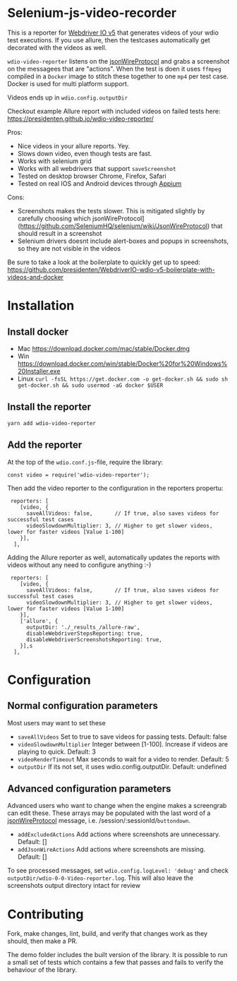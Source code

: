 Selenium-js-video-recorder
==========================

This is a reporter for [Webdriver IO v5](https://webdriver.io/) that generates videos of your wdio test executions. If you use allure, then the testcases automatically get decorated with the videos as well.

`wdio-video-reporter` listens on the [jsonWireProtocol](https://github.com/SeleniumHQ/selenium/wiki/JsonWireProtocol) and grabs a screenshot on the messagees that are "actions". When the test is doen it uses `ffmpeg` compiled in a `Docker` image to stitch these together to one `mp4` per test case. Docker is used for multi platform support.

Videos ends up in `wdio.config.outputDir`

Checkout example Allure report with included videos on failed tests here:
https://presidenten.github.io/wdio-video-reporter/

Pros:
- Nice videos in your allure reports. Yey.
- Slows down video, even though tests are fast.
- Works with selenium grid
- Works with all webdrivers that support `saveScreenshot`
- Tested on desktop browser Chrome, Firefox, Safari
- Tested on real IOS and Android devices through [Appium](http://appium.io/docs/en/about-appium/getting-started/)

Cons:
- Screenshots makes the tests slower. This is mitigated slightly by carefully choosing which jsonWireProtocol](https://github.com/SeleniumHQ/selenium/wiki/JsonWireProtocol) that should result in a screenshot
- Selenium drivers doesnt include alert-boxes and popups in screenshots, so they are not visible in the videos


Be sure to take a look at the boilerplate to quickly get up to speed:
https://github.com/presidenten/WebdriverIO-wdio-v5-boilerplate-with-videos-and-docker


Installation
============

Install docker
--------------
- Mac https://download.docker.com/mac/stable/Docker.dmg
- Win https://download.docker.com/win/stable/Docker%20for%20Windows%20Installer.exe
- Linux `curl -fsSL https://get.docker.com -o get-docker.sh && sudo sh get-docker.sh && sudo usermod -aG docker $USER`


Install the reporter
--------------------

`yarn add wdio-video-reporter`


Add the reporter 
----------------

At the top of the `wdio.conf.js`-file, require the library:
```
const video = require('wdio-video-reporter');
```

Then add the video reporter to the configuration in the reporters propertu:

```
 reporters: [
    [video, {
      saveAllVideos: false,       // If true, also saves videos for successful test cases
      videoSlowdownMultiplier: 3, // Higher to get slower videos, lower for faster videos [Value 1-100]
    }],
  ],
```

Adding the Allure reporter as well, automatically updates the reports with videos without any need to configure anything :-)

```
 reporters: [
    [video, {
      saveAllVideos: false,       // If true, also saves videos for successful test cases
      videoSlowdownMultiplier: 3, // Higher to get slower videos, lower for faster videos [Value 1-100]
    }],
    ['allure', {
      outputDir: './_results_/allure-raw',
      disableWebdriverStepsReporting: true,
      disableWebdriverScreenshotsReporting: true,
    }],s
  ],
```


Configuration
=============

Normal configuration parameters
-------------------------------

Most users may want to set these

- `saveAllVideos` Set to true to save videos for passing tests. Default: false
- `videoSlowdownMultiplier` Integer between [1-100]. Increase if videos are playing to quick. Default: 3
- `videoRenderTimeout` Max seconds to wait for a video to render. Default: 5
- `outputDir` If its not set, it uses wdio.config.outputDir. Default: undefined


Advanced configuration parameters
---------------------------------

Advanced users who want to change when the engine makes a screengrab can edit these. These arrays may be populated with the last word of a [jsonWireProtocol](https://github.com/SeleniumHQ/selenium/wiki/JsonWireProtocol) message, i.e. /session/:sessionId/`buttondown`.

- `addExcludedActions` Add actions where screenshots are unnecessary. Default: []
- `addJsonWireActions` Add actions where screenshots are missing. Default: []

To see processed messages, set `wdio.config.logLevel: 'debug'` and check `outputDir/wdio-0-0-Video-reporter.log`. This will also leave the screenshots output directory intact for review


Contributing
============

Fork, make changes, lint, build, and verify that changes work as they should, then make a PR.

The demo folder includes the built version of the library. 
It is possible to run a small set of tests which contains a few that passes and fails to verify the behaviour of the library.
